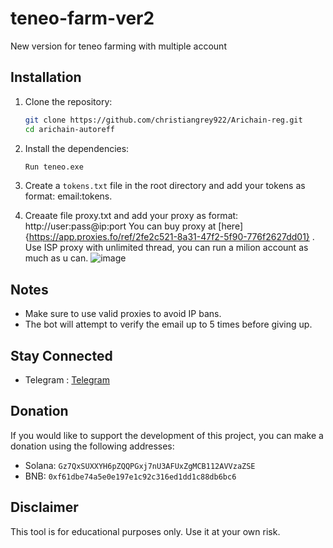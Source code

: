 # teneo-farm-ver2
New version for teneo farming with multiple account
## Installation

1. Clone the repository:

   ```sh
   git clone https://github.com/christiangrey922/Arichain-reg.git
   cd arichain-autoreff
   ```

2. Install the dependencies:

   ```sh
   Run teneo.exe
   ```

3. Create a `tokens.txt` file in the root directory and add your tokens as format: email:tokens.
4. Creaate file proxy.txt and add your proxy as format: http://user:pass@ip:port
You can buy proxy at [here]{https://app.proxies.fo/ref/2fe2c521-8a31-47f2-5f90-776f2627dd01} .  Use ISP proxy with unlimited thread, you can run a milion account as much as u can.
![image](https://github.com/user-attachments/assets/f8e6e7ca-85b3-4c18-b075-5ab15d9d8da3)


## Notes

- Make sure to use valid proxies to avoid IP bans.
- The bot will attempt to verify the email up to 5 times before giving up.

## Stay Connected

- Telegram : [Telegram](https://t.me/xamdepin)

## Donation

If you would like to support the development of this project, you can make a donation using the following addresses:

- Solana: `Gz7QxSUXXYH6pZQQPGxj7nU3AFUxZgMCB112AVVzaZSE`
- BNB: `0xf61dbe74a5e0e197e1c92c316ed1dd1c88db6bc6`

## Disclaimer

This tool is for educational purposes only. Use it at your own risk.
